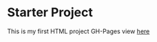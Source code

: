 # Starter Project
This is my first HTML project
GH-Pages view [here]( https://shah0256.github.io/starter/)
